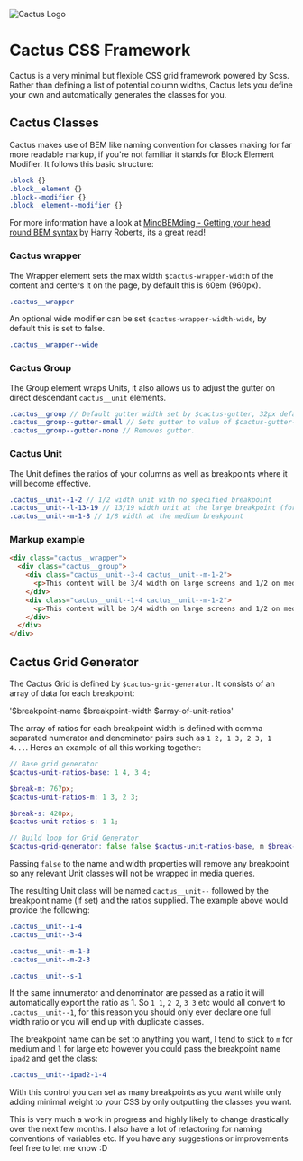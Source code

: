 ![Cactus Logo](http://joedinsdale.co.uk/misc/cactus-logo.png)

# Cactus CSS Framework

Cactus is a very minimal but flexible CSS grid framework powered by Scss. Rather than defining a list of potential column widths, Cactus lets you define your own and automatically generates the classes for you.


## Cactus Classes
Cactus makes use of BEM like naming convention for classes making for far more readable markup, if you're not familiar it stands for Block Element Modifier. It follows this basic structure:

``` scss
.block {}
.block__element {}
.block--modifier {}
.block__element--modifier {}
```

For more information have a look at [MindBEMding - Getting your head round BEM syntax](http://csswizardry.com/2013/01/mindbemding-getting-your-head-round-bem-syntax/) by Harry Roberts, its a great read!

### Cactus wrapper
The Wrapper element sets the max width `$cactus-wrapper-width` of the content and centers it on the page, by default this is 60em (960px).

``` scss
.cactus__wrapper
```

An optional wide modifier can be set `$cactus-wrapper-width-wide`, by default this is set to false.

``` scss
.cactus__wrapper--wide
```

### Cactus Group
The Group element wraps Units, it also allows us to adjust the gutter on direct descendant `cactus__unit` elements.

``` scss
.cactus__group // Default gutter width set by $cactus-gutter, 32px default.
.cactus__group--gutter-small // Sets gutter to value of $cactus-gutter-small, 8px default.
.cactus__group--gutter-none // Removes gutter.
```

### Cactus Unit
The Unit defines the ratios of your columns as well as breakpoints where it will become effective.

``` scss
.cactus__unit--1-2 // 1/2 width unit with no specified breakpoint
.cactus__unit--l-13-19 // 13/19 width unit at the large breakpoint (for some insane layouts)
.cactus__unit--m-1-8 // 1/8 width at the medium breakpoint
```

### Markup example

``` html
<div class="cactus__wrapper">
  <div class="cactus__group">
    <div class="cactus__unit--3-4 cactus__unit--m-1-2">
      <p>This content will be 3/4 width on large screens and 1/2 on medium screens.</p>
    </div>
    <div class="cactus__unit--1-4 cactus__unit--m-1-2">
      <p>This content will be 3/4 width on large screens and 1/2 on medium screens.</p>
    </div>
  </div>
</div>
```

## Cactus Grid Generator
The Cactus Grid is defined by `$cactus-grid-generator`. It consists of an array of data for each breakpoint:

'$breakpoint-name $breakpoint-width $array-of-unit-ratios'

The array of ratios for each breakpoint width is defined with comma separated numerator and denominator pairs such as `1 2, 1 3, 2 3, 1 4...`. Heres an example of all this working together:

``` scss
// Base grid generator
$cactus-unit-ratios-base: 1 4, 3 4;

$break-m: 767px;
$cactus-unit-ratios-m: 1 3, 2 3;

$break-s: 420px;
$cactus-unit-ratios-s: 1 1;

// Build loop for Grid Generator
$cactus-grid-generator: false false $cactus-unit-ratios-base, m $break-m $cactus-unit-ratios-m, s $break-s $cactus-unit-ratios-s;
```

Passing `false` to the name and width properties will remove any breakpoint so any relevant Unit classes will not be wrapped in media queries.

The resulting Unit class will be named `cactus__unit--` followed by the breakpoint name (if set) and the ratios supplied. The example above would provide the following:

``` scss
.cactus__unit--1-4
.cactus__unit--3-4

.cactus__unit--m-1-3
.cactus__unit--m-2-3

.cactus__unit--s-1
```

If the same innumerator and denominator are passed as a ratio it will automatically export the ratio as 1. So `1 1`, `2 2`, `3 3` etc would all convert to `.cactus__unit--1`, for this reason you should only ever declare one full width ratio or you will end up with duplicate classes.


The breakpoint name can be set to anything you want, I tend to stick to `m` for medium and `l` for large etc however you could pass the breakpoint name `ipad2` and get the class:

``` scss
.cactus__unit--ipad2-1-4
```

With this control you can set as many breakpoints as you want while only adding minimal weight to your CSS by only outputting the classes you want.


This is very much a work in progress and highly likely to change drastically over the next few months. I also have a lot of refactoring for naming conventions of variables etc. If you have any suggestions or improvements feel free to let me know :D
